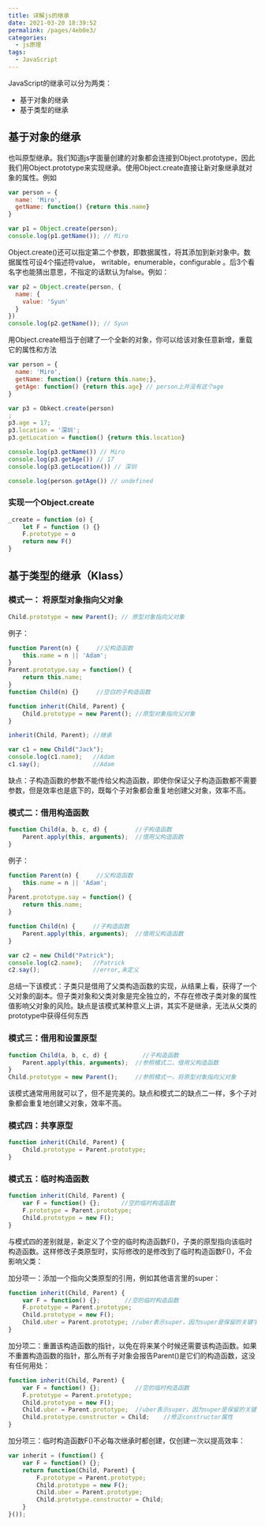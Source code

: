 ```yaml
---
title: 详解js的继承
date: 2021-03-20 18:39:52
permalink: /pages/4eb0e3/
categories:
  - js原理
tags:
  - JavaScript
---
```

JavaScript的继承可以分为两类：

* 基于对象的继承
* 基于类型的继承

## 基于对象的继承

也叫原型继承。我们知道js字面量创建的对象都会连接到Object.prototype，因此我们用Object.prototype来实现继承。使用Object.create直接让新对象继承就对象的属性。例如

```js
var person = {
  name: 'Miro',
  getName: function() {return this.name}
}

var p1 = Object.create(person);
console.log(p1.getName()); // Miro
```

Object.create()还可以指定第二个参数，即数据属性，将其添加到新对象中。数据属性可设4个描述符value， writable，enumerable，configurable 。后3个看名字也能猜出意思，不指定的话默认为false。例如：

```js
var p2 = Object.create(person, {
  name: {
    value: 'Syun'
  }
})
console.log(p2.getName()); // Syun
```

用Object.create相当于创建了一个全新的对象，你可以给该对象任意新增，重载它的属性和方法

```js
var person = {
  name: 'Miro',
  getName: function() {return this.name;},
  getAge: function() {return this.age} // person上并没有这个age
}

var p3 = Obkect.create(person)
;
p3.age = 17;
p3.location = '深圳';
p3.getLocation = function() {return this.location}

console.log(p3.getName()) // Miro
console.log(p3.getAge()) // 17
console.log(p3.getLocation()) // 深圳

console.log(person.getAge()) // undefined
```

### 实现一个Object.create

```js
_create = function (o) {
    let F = function () {}
    F.prototype = o
    return new F()
}
```

## 基于类型的继承（Klass）

### 模式一： 将原型对象指向父对象
```js
Child.prototype = new Parent(); // 原型对象指向父对象
```

例子： 
```js
function Parent(n) {     //父构造函数
    this.name = n || 'Adam';
}
Parent.prototype.say = function() {
    return this.name;
}
function Child(n) {}     //空白的子构造函数

function inherit(Child, Parent) {
    Child.prototype = new Parent(); //原型对象指向父对象
}

inherit(Child, Parent); //继承

var c1 = new Child("Jack");
console.log(c1.name);   //Adam
c1.say();               //Adam
```

缺点：子构造函数的参数不能传给父构造函数，即使你保证父子构造函数都不需要参数，但是效率也是底下的，既每个子对象都会重复地创建父对象，效率不高。

### 模式二：借用构造函数

```js
function Child(a, b, c, d) {        //子构造函数
    Parent.apply(this, arguments);  //借用父构造函数
}
```
例子： 
```js
function Parent(n) {     //父构造函数
    this.name = n || 'Adam';
}
Parent.prototype.say = function() {
    return this.name;
}

function Child(n) {     //子构造函数
    Parent.apply(this, arguments);  //借用父构造函数
}

var c2 = new Child("Patrick");
console.log(c2.name);   //Patrick
c2.say();               //error,未定义
```

总结一下该模式：子类只是借用了父类构造函数的实现，从结果上看，获得了一个父对象的副本。但子类对象和父类对象是完全独立的，不存在修改子类对象的属性值影响父对象的风险。缺点是该模式某种意义上讲，其实不是继承，无法从父类的prototype中获得任何东西

### 模式三：借用和设置原型

```js
function Child(a, b, c, d) {          //子构造函数
    Parent.apply(this, arguments);  //参照模式二，借用父构造函数
}
Child.prototype = new Parent();     //参照模式一，将原型对象指向父对象
```
该模式通常用用就可以了，但不是完美的。缺点和模式二的缺点二一样，多个子对象都会重复地创建父对象，效率不高。

### 模式四：共享原型

```js
function inherit(Child, Parent) {
    Child.prototype = Parent.prototype;
}
```

### 模式五：临时构造函数

```js
function inherit(Child, Parent) {
    var F = function() {};      //空的临时构造函数
    F.prototype = Parent.prototype;
    Child.prototype = new F();
}
```

与模式四的差别就是，新定义了个空的临时构造函数F()，子类的原型指向该临时构造函数。这样修改子类原型时，实际修改的是修改到了临时构造函数F()，不会影响父类：  

加分项一：添加一个指向父类原型的引用，例如其他语言里的super：

```js
function inherit(Child, Parent) {
    var F = function() {};       //空的临时构造函数
    F.prototype = Parent.prototype;
    Child.prototype = new F();
    Child.uber = Parent.prototype; //uber表示super，因为super是保留的关键字
}
```

加分项二：重置该构造函数的指针，以免在将来某个时候还需要该构造函数。如果不重置构造函数的指针，那么所有子对象会报告Parent()是它们的构造函数，这没有任何用处：

```js
function inherit(Child, Parent) {
    var F = function() {};          //空的临时构造函数
    F.prototype = Parent.prototype;
    Child.prototype = new F();
    Child.uber = Parent.prototype;  //uber表示super，因为super是保留的关键字
    Child.prototype.constructor = Child;    //修正constructor属性
}
```
加分项三：临时构造函数F()不必每次继承时都创建，仅创建一次以提高效率：
```js
var inherit = (function() {
    var F = function() {};
    return function(Child, Parent) {
        F.prototype = Parent.prototype;
        Child.prototype = new F();
        Child.uber = Parent.prototype;
        Child.prototype.constructor = Child;
    }
}());
```